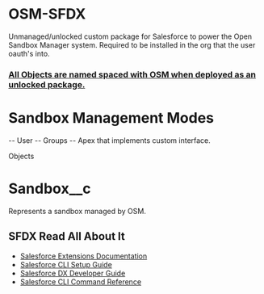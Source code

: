 # OSM-SFDX
Unmanaged/unlocked custom package for Salesforce to power the Open Sandbox Manager system. Required to be installed in the org that the user oauth's into. 

### [All Objects are named spaced with OSM when deployed as an unlocked package.](https://developer.salesforce.com/docs/atlas.en-us.sfdx_dev.meta/sfdx_dev/sfdx_dev_unlocked_pkg_plan_namespaces.htm)


# Sandbox Management Modes
-- User
-- Groups
-- Apex that implements custom interface.


Objects
# Sandbox__c
Represents a sandbox managed by OSM. 





## SFDX Read All About It

- [Salesforce Extensions Documentation](https://developer.salesforce.com/tools/vscode/)
- [Salesforce CLI Setup Guide](https://developer.salesforce.com/docs/atlas.en-us.sfdx_setup.meta/sfdx_setup/sfdx_setup_intro.htm)
- [Salesforce DX Developer Guide](https://developer.salesforce.com/docs/atlas.en-us.sfdx_dev.meta/sfdx_dev/sfdx_dev_intro.htm)
- [Salesforce CLI Command Reference](https://developer.salesforce.com/docs/atlas.en-us.sfdx_cli_reference.meta/sfdx_cli_reference/cli_reference.htm)
